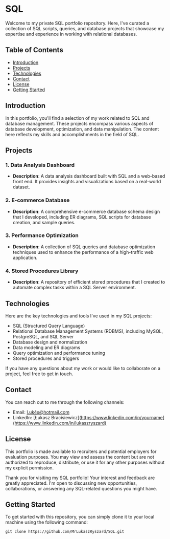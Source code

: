 # SQL

Welcome to my private SQL portfolio repository. Here, I've curated a collection of SQL scripts, queries, and database projects that showcase my expertise and experience in working with relational databases. 

## Table of Contents

- [Introduction](#introduction)
- [Projects](#projects)
- [Technologies](#technologies)
- [Contact](#contact)
- [License](#license)
- [Getting Started](#getting-started)

## Introduction

In this portfolio, you'll find a selection of my work related to SQL and database management. These projects encompass various aspects of database development, optimization, and data manipulation. The content here reflects my skills and accomplishments in the field of SQL.

## Projects

### 1. Data Analysis Dashboard

- **Description**: A data analysis dashboard built with SQL and a web-based front end. It provides insights and visualizations based on a real-world dataset.

### 2. E-commerce Database

- **Description**: A comprehensive e-commerce database schema design that I developed, including ER diagrams, SQL scripts for database creation, and sample queries.

### 3. Performance Optimization

- **Description**: A collection of SQL queries and database optimization techniques used to enhance the performance of a high-traffic web application.

### 4. Stored Procedures Library

- **Description**: A repository of efficient stored procedures that I created to automate complex tasks within a SQL Server environment.

## Technologies

Here are the key technologies and tools I've used in my SQL projects:

- SQL (Structured Query Language)
- Relational Database Management Systems (RDBMS), including MySQL, PostgreSQL, and SQL Server
- Database design and normalization
- Data modeling and ER diagrams
- Query optimization and performance tuning
- Stored procedures and triggers

If you have any questions about my work or would like to collaborate on a project, feel free to get in touch.

## Contact

You can reach out to me through the following channels:

- Email: l.uk4s@hotmail.com
- LinkedIn: [Łukasz Bracisiewicz](https://www.linkedin.com/in/yourname](https://www.linkedin.com/in/lukaszryszard)

## License

This portfolio is made available to recruiters and potential employers for evaluation purposes. You may view and assess the content but are not authorized to reproduce, distribute, or use it for any other purposes without my explicit permission.

Thank you for visiting my SQL portfolio! Your interest and feedback are greatly appreciated. I'm open to discussing new opportunities, collaborations, or answering any SQL-related questions you might have.

## Getting Started

To get started with this repository, you can simply clone it to your local machine using the following command:

```shell
git clone https://github.com/MrLukaszRyszard/SQL.git


